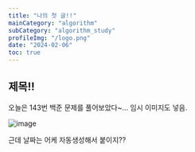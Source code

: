 ```yaml
---
title: "나의 첫 글!!"
mainCategory: "algorithm"
subCategory: "algorithm_study"
profileImg: "/logo.png"
date: "2024-02-06"
toc: true
---
```


##  제목!!

오늘은 143번 백준 문제를 풀어보았다~... 임시 이미지도 넣음.

![image](/profile.jpg)

근데 날짜는 어케 자동생성해서 붙이지??